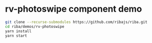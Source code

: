 # rv-photoswipe component demo

```bash
git clone --recurse-submodules https://github.com/ribajs/riba.git
cd riba/demos/rv-photoswipe
yarn install
yarn start
```
